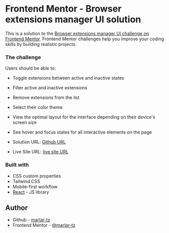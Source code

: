 # Frontend Mentor - Browser extensions manager UI solution

This is a solution to the [Browser extensions manager UI challenge on Frontend Mentor](https://www.frontendmentor.io/challenges/browser-extension-manager-ui-yNZnOfsMAp). Frontend Mentor challenges help you improve your coding skills by building realistic projects. 




### The challenge

Users should be able to:

- Toggle extensions between active and inactive states
- Filter active and inactive extensions
- Remove extensions from the list
- Select their color theme
- View the optimal layout for the interface depending on their device's screen size
- See hover and focus states for all interactive elements on the page


- Solution URL: [Github URL](https://github.com/marlar-tz/Browser-Extension-Manager)
- Live Site URL: [live site URL](https://browser-extension-manager-dun.vercel.app/)



### Built with

- CSS custom properties
- Tailwind CSS
- Mobile-first workflow
- [React](https://reactjs.org/) - JS library


## Author

- Github - [marlar-tz](https://github.com/marlar-tz)
- Frontend Mentor - [@marlar-tz](https://www.frontendmentor.io/profile/marlar-tz)



